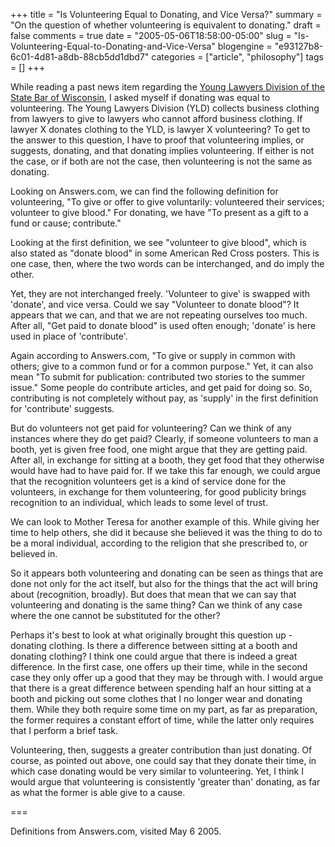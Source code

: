 +++
title = "Is Volunteering Equal to Donating, and Vice Versa?"
summary = "On the question of whether volunteering is equivalent to donating."
draft = false
comments = true
date = "2005-05-06T18:58:00-05:00"
slug = "Is-Volunteering-Equal-to-Donating-and-Vice-Versa"
blogengine = "e93127b8-6c01-4d81-a8db-88cb5dd1dbd7"
categories = ["article", "philosophy"]
tags = []
+++

<p>
While reading a past news item regarding the <a href="http://www.wisbar.org/divisions/yld/" onclick="window.open(this.href);return false;">Young Lawyers Division of the State Bar of Wisconsin</a>, I asked myself if donating was equal to volunteering. The Young Lawyers Division (YLD) collects business clothing from lawyers to give to lawyers who cannot afford business clothing. If lawyer X donates clothing to the YLD, is lawyer X volunteering? To get to the answer to this question, I have to proof that volunteering implies, or suggests, donating, and that donating implies volunteering. If either is not the case, or if both are not the case, then volunteering is not the same as donating.<!--more--><!--adsense-->
</p>
<p>
Looking on Answers.com, we can find the following definition for volunteering, &quot;To give or offer to give voluntarily: volunteered their services; volunteer to give blood.&quot; For donating, we have &quot;To present as a gift to a fund or cause; contribute.&quot;
</p>
<p>
Looking at the first definition, we see &quot;volunteer to give blood&quot;, which is also stated as &quot;donate blood&quot; in some American Red Cross posters. This is one case, then, where the two words can be interchanged, and do imply the other.
</p>
<p>
Yet, they are not interchanged freely. &#39;Volunteer to give&#39; is swapped with &#39;donate&#39;, and vice versa. Could we say &quot;Volunteer to donate blood&quot;? It appears that we can, and that we are not repeating ourselves too much. After all, &quot;Get paid to donate blood&quot; is used often enough; &#39;donate&#39; is here used in place of &#39;contribute&#39;.
</p>
<p>
Again according to Answers.com, &quot;To give or supply in common with others; give to a common fund or for a common purpose.&quot; Yet, it can also mean &quot;To submit for publication: contributed two stories to the summer issue.&quot; Some people do contribute articles, and get paid for doing so. So, contributing is not completely without pay, as &#39;supply&#39; in the first definition for &#39;contribute&#39; suggests.
</p>
<p>
But do volunteers not get paid for volunteering? Can we think of any instances where they do get paid? Clearly, if someone volunteers to man a booth, yet is given free food, one might argue that they are getting paid. After all, in exchange for sitting at a booth, they get food that they otherwise would have had to have paid for. If we take this far enough, we could argue that the recognition volunteers get is a kind of service done for the volunteers, in exchange for them volunteering, for good publicity brings recognition to an individual, which leads to some level of trust.
</p>
<p>
We can look to Mother Teresa for another example of this. While giving her time to help others, she did it because she believed it was the thing to do to be a moral individual, according to the religion that she prescribed to, or believed in.
</p>
<p>
So it appears both volunteering and donating can be seen as things that are done not only for the act itself, but also for the things that the act will bring about (recognition, broadly). But does that mean that we can say that volunteering and donating is the same thing? Can we think of any case where the one cannot be substituted for the other?
</p>
<p>
Perhaps it&#39;s best to look at what originally brought this question up - donating clothing. Is there a difference between sitting at a booth and donating clothing? I think one could argue that there is indeed a great difference. In the first case, one offers up their time, while in the second case they only offer up a good that they may be through with. I would argue that there is a great difference between spending half an hour sitting at a booth and picking out some clothes that I no longer wear and donating them. While they both require some time on my part, as far as preparation, the former requires a constant effort of time, while the latter only requires that I perform a brief task.
</p>
<p>
Volunteering, then, suggests a greater contribution than just donating. Of course, as pointed out above, one could say that they donate their time, in which case donating would be very similar to volunteering. Yet, I think I would argue that volunteering is consistently &#39;greater than&#39; donating, as far as what the former is able give to a cause.
</p>
<p>
===
</p>
<p>
Definitions from Answers.com, visited May 6 2005.
</p>

